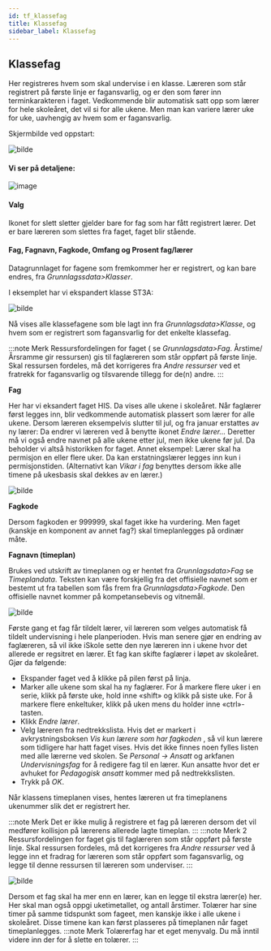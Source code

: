 ```yaml
---
id: tf_klassefag
title: Klassefag
sidebar_label: Klassefag
---
```


## Klassefag
Her registreres hvem som skal undervise i en klasse. Læreren som står registrert på første linje er fagansvarlig, og er den som fører inn terminkarakteren i faget. Vedkommende blir automatisk satt opp som lærer for hele skoleåret, det vil si for alle ukene. Men man kan variere lærer uke for uke, uavhengig av hvem som er fagansvarlig.

Skjermbilde ved oppstart:

![bilde](https://github.com/BarmanHanssen/iskole/assets/80097133/4d5fd320-734d-46c2-9bbe-d9899d9904c8)

#### Vi ser på detaljene:
![image](https://github.com/BarmanHanssen/iskole/assets/80097133/c3a385a0-8551-481b-8266-db6e157130d3)

#### Valg
Ikonet for slett sletter gjelder bare for fag som har fått registrert lærer. Det er bare læreren som slettes fra faget, faget blir stående.
#### Fag, Fagnavn, Fagkode, Omfang og Prosent fag/lærer
Datagrunnlaget for fagene som fremkommer her er registrert, og kan bare endres, fra _Grunnlagssdata>Klasser_.


I eksemplet har vi ekspandert klasse ST3A:

![bilde](https://user-images.githubusercontent.com/80097133/194847356-b7d4dbfc-e497-41b2-8a63-c26e44735d7b.png)

Nå vises alle klassefagene som ble lagt inn fra _Grunnlagsdata>Klasse_, og hvem som er registrert som fagansvarlig for det enkelte klassefag.

:::note Merk 
Ressursfordelingen for faget ( se _Grunnlagsdata>Fag_. Årstime/Årsramme gir ressursen) gis til faglæreren som står oppført på første linje. Skal ressursen fordeles, må det korrigeres fra _Andre ressurser_ ved et fratrekk for fagansvarlig og tilsvarende tillegg for de(n) andre. 
:::

**Fag**

Her har vi eksandert faget HIS. Da vises alle ukene i skoleåret. Når faglærer først legges inn, blir vedkommende automatisk plassert som lærer for alle ukene. Dersom læreren eksempelvis slutter til jul, og fra januar erstattes av ny lærer: Da endrer vi læreren ved å benytte ikonet _Endre lærer..._ Deretter må vi også endre navnet på alle ukene etter jul, men ikke ukene før jul. Da beholder vi altså historikken for faget. Annet eksempel: Lærer skal ha permisjon en eller flere uker. Da kan erstatningslærer legges inn kun i permisjonstiden. (Alternativt kan _Vikar i fag_ benyttes dersom ikke alle timene på ukesbasis skal dekkes av en lærer.)

![bilde](https://user-images.githubusercontent.com/80097133/194849763-ea89a63c-0410-41bf-9c59-a15a66244a05.png)

**Fagkode** 

Dersom fagkoden er 999999, skal faget ikke ha vurdering. Men faget (kanskje en komponent av annet fag?) skal timeplanlegges på ordinær måte.

**Fagnavn (timeplan)** 

Brukes ved utskrift av timeplanen og er hentet fra _Grunnlagsdata>Fag_ se _Timeplandata_. Teksten kan være forskjellig fra det offisielle navnet som er bestemt ut fra tabellen som fås frem fra _Grunnlagsdata>Fagkode_. Den offisielle navnet kommer på kompetansebevis og vitnemål.

![bilde](https://user-images.githubusercontent.com/80097133/194848385-1667bdf4-40a3-487e-ab71-280159ff262a.png)

Første gang et fag får tildelt lærer, vil læreren som velges automatisk få tildelt undervisning i hele planperioden.
Hvis man senere gjør en endring av faglæreren, så vil ikke iSkole sette
den nye læreren inn i ukene hvor det allerede er regsitret en lærer. Et fag kan skifte faglærer i løpet av skoleåret. Gjør da følgende:
- Ekspander faget ved å klikke på pilen først på linja.
- Marker alle ukene som skal ha ny faglærer. For å markere flere uker i en serie, klikk på første uke, hold inne «shift» og klikk på siste uke. For å markere flere enkeltuker, klikk på uken mens du holder inne «ctrl»-tasten.
- Klikk _Endre lærer_.
- Velg læreren fra nedtrekkslista. Hvis det er markert i avkrystningsboksen _Vis kun lærere som har fagkoden_ , så vil kun lærere som tidligere har hatt faget vises. Hvis det ikke finnes noen fylles listen med alle lærerne ved skolen. Se _Personal -> Ansatt_ og arkfanen _Undervisningsfag_ for å redigere fag til en lærer. Kun ansatte hvor det er avhuket for _Pedagogisk ansatt_ kommer med på nedtrekkslisten.
- Trykk på _OK_.

Når klassens timeplanen vises, hentes læreren ut fra timeplanens ukenummer slik det er registrert her.

:::note Merk
Det er ikke mulig å registrere et fag på læreren dersom det vil medfører kollisjon på lærerens allerede lagte timeplan.
:::
:::note Merk 2
Ressursfordelingen for faget gis til faglæreren som står oppført på første linje. Skal ressursen fordeles, må det korrigeres fra _Andre ressurser_ ved å legge inn et fradrag for læreren som står oppført som fagansvarlig, og legge til denne ressursen til læreren som underviser.
:::


![bilde](https://user-images.githubusercontent.com/80097133/194858834-62731284-434c-4ba9-8688-cf11fbba31a6.png)


Dersom et fag skal ha mer enn en lærer, kan en legge til ekstra lærer(e) her. Her skal man også oppgi uketimetallet, og antall årstimer. Tolærer har sine timer på samme tidspunkt som fageet, men kanskje ikke i alle ukene i skoleåret. Disse timene kan kan først plasseres på timeplanen når faget timeplanlegges.
:::note Merk
Tolærerfag har et eget menyvalg. Du må inntil videre inn der for å slette en tolærer.
:::
  
